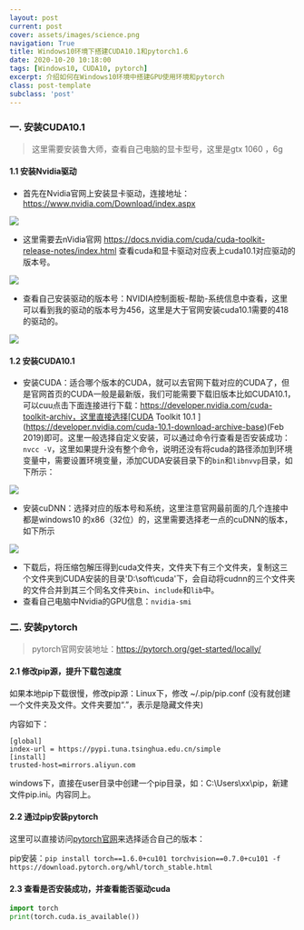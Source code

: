```yaml
---
layout: post
current: post
cover: assets/images/science.png
navigation: True
title: Windows10环境下搭建CUDA10.1和pytorch1.6
date: 2020-10-20 10:18:00
tags: [Windows10, CUDA10, pytorch]
excerpt: 介绍如何在Windows10环境中搭建GPU使用环境和pytorch
class: post-template
subclass: 'post'
---
```




### 一. 安装CUDA10.1

> 这里需要安装鲁大师，查看自己电脑的显卡型号，这里是gtx 1060 ，6g

#### 1.1 安装Nvidia驱动

* 首先在Nvidia官网上安装显卡驱动，连接地址：https://www.nvidia.com/Download/index.aspx

![](https://tva1.sinaimg.cn/large/007S8ZIlgy1gjx7vzmyjnj30io0ak3zx.jpg)

* 这里需要去nVidia官网 https://docs.nvidia.com/cuda/cuda-toolkit-release-notes/index.html 查看cuda和显卡驱动对应表上cuda10.1对应驱动的版本号。

![](https://tva1.sinaimg.cn/large/007S8ZIlgy1gjx7wolh48j30n80ctmxv.jpg)

* 查看自己安装驱动的版本号：NVIDIA控制面板-帮助-系统信息中查看，这里可以看到我的驱动的版本号为456，这里是大于官网安装cuda10.1需要的418的驱动的。

![](https://tva1.sinaimg.cn/large/007S8ZIlgy1gjx7wcmibaj30qh0jh3z7.jpg)

#### 1.2 安装CUDA10.1

* 安装CUDA：适合哪个版本的CUDA，就可以去官网下载对应的CUDA了，但是官网首页的CUDA一般是最新版，我们可能需要下载旧版本比如CUDA10.1，可以cuu点击下面连接进行下载：https://developer.nvidia.com/cuda-toolkit-archiv，这里直接选择[CUDA Toolkit 10.1 ](https://developer.nvidia.com/cuda-10.1-download-archive-base)(Feb 2019)即可。这里一般选择自定义安装，可以通过命令行查看是否安装成功：`nvcc -V`，这里如果提升没有整个命令，说明还没有将cuda的路径添加到环境变量中，需要设置环境变量，添加CUDA安装目录下的`bin`和`libnvvp`目录，如下所示：

![](https://tva1.sinaimg.cn/large/007S8ZIlgy1gjx7xf2l38j30jx09e74w.jpg)

* 安装cuDNN：选择对应的版本号和系统，这里注意官网最前面的几个连接中都是windows10 的x86（32位）的，这里需要选择老一点的cuDNN的版本，如下所示

![](https://tva1.sinaimg.cn/large/007S8ZIlgy1gjx7ww4z84j30rl0g9t9n.jpg)

*  下载后，将压缩包解压得到cuda文件夹，文件夹下有三个文件夹，复制这三个文件夹到CUDA安装的目录'D:\soft\cuda'下，会自动将cudnn的三个文件夹的文件合并到其三个同名文件夹`bin`、`include`和`lib`中。
*  查看自己电脑中Nvidia的GPU信息：`nvidia-smi`

### 二. 安装pytorch

> pytorch官网安装地址：https://pytorch.org/get-started/locally/

#### 2.1 修改pip源，提升下载包速度

如果本地pip下载很慢，修改pip源：Linux下，修改 ~/.pip/pip.conf (没有就创建一个文件夹及文件。文件夹要加“.”，表示是隐藏文件夹)

内容如下：

```
[global]
index-url = https://pypi.tuna.tsinghua.edu.cn/simple
[install]
trusted-host=mirrors.aliyun.com
```

windows下，直接在user目录中创建一个pip目录，如：C:\Users\xx\pip，新建文件pip.ini。内容同上。

#### 2.2 通过pip安装pytorch
这里可以直接访问[pytorch官网]()来选择适合自己的版本：


pip安装：`pip install torch==1.6.0+cu101 torchvision==0.7.0+cu101 -f https://download.pytorch.org/whl/torch_stable.html`

#### 2.3 查看是否安装成功，并查看能否驱动cuda

```python
import torch
print(torch.cuda.is_available())
```

